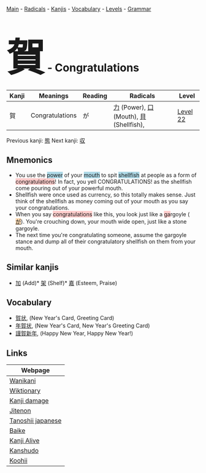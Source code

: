 <style> bigfont {font-size: 100px}</style>
[Main](../index.md) -
[Radicals](../radicals.md) -
[Kanjis](../kanjis.md) -
[Vocabulary](../vocabulary.md) -
[Levels](../levels.md) -
[Grammar](../grammar.md)
# <bigfont> 賀</bigfont> - Congratulations 

| Kanji | Meanings | Reading | Radicals | Level |
| --- | --- | --- | --- | --- |
| 賀 | Congratulations | が | [力](../radicals/力.md) (Power), [口](../radicals/口.md) (Mouth), [貝](../radicals/貝.md) (Shellfish),  | [Level 22](../levels/wk_level22.md) |

Previous kanji: [態](態.md) Next kanji: [収](収.md) 

## Mnemonics
 * You use the <span style="background-color:#ADD8E6"> power</span> of your <span style="background-color:#ADD8E6"> mouth</span> to spit <span style="background-color:#ADD8E6"> shellfish</span> at people as a form of <span style="background-color:#ffcccb"> congratulations</span>! In fact, you yell CONGRATULATIONS! as the shellfish come pouring out of your powerful mouth.
* Shellfish were once used as currency, so this totally makes sense. Just think of the shellfish as money coming out of your mouth as you say your congratulations.
* When you say <span style="background-color:#ffcccb"> congratulations</span> like this, you look just like a <span style="background-color:#ffcccb"> ga</span>rgoyle (<span style="background-color:#fed8b1"> [が](https://jisho.org/search/が)</span>). You're crouching down, your mouth wide open, just like a stone gargoyle.
* The next time you're congratulating someone, assume the gargoyle stance and dump all of their congratulatory shellfish on them from your mouth.


## Similar kanjis
 * [加](加.md) (Add)* [架](架.md) (Shelf)* [嘉](嘉.md) (Esteem, Praise)


## Vocabulary
 * [賀状](../vocabulary/賀.md), (New Year's Card, Greeting Card)
* [年賀状](../vocabulary/賀.md), (New Year's Card, New Year's Greeting Card)
* [謹賀新年](../vocabulary/賀.md), (Happy New Year, Happy New Year!)



## Links 

| Webpage |
| --- |
| [Wanikani          ](https://www.wanikani.com/kanji/賀) |
| [Wiktionary        ](https://en.wiktionary.org/wiki/賀) |
| [Kanji damage      ](http://www.kanjidamage.com/kanji/search?utf8=✓&q=賀) |
| [Jitenon           ](https://jitenon.com/kanji/賀) |
| [Tanoshii japanese ](https://www.tanoshiijapanese.com/dictionary/kanji.cfm?k=賀) |
| [Baike             ](https://baike.baidu.com/item/賀) |
| [Kanji Alive       ](https://app.kanjialive.com/賀) |
| [Kanshudo          ](https://www.kanshudo.com/searchmn?q=賀) |
| [Koohii            ](https://kanji.koohii.com/study/kanji/賀) |
